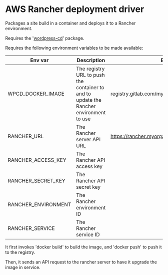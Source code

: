 # AWS Rancher deployment driver

Packages a site build in a container and deploys it to a Rancher environment.

Requires the '[wordpress-cd](https://github.com/rossigee/wordpress-cd)' package.

Requires the following environment variables to be made available:

Env var | Description | Example
--------|-------------|--------
WPCD_DOCKER_IMAGE | The registry URL to push the container to and to update the Rancher environment to use | registry.gitlab.com/myorganisation/myproject:latest
RANCHER_URL | The Rancher server API URL | https://rancher.myorganisation.com
RANCHER_ACCESS_KEY| The Rancher API access key |
RANCHER_SECRET_KEY| The Rancher API secret key |
RANCHER_ENVIRONMENT | The Rancher environment ID |
RANCHER_SERVICE | The Rancher service ID |

It first invokes 'docker build' to build the image, and 'docker push' to push it to the registry.

Then, it sends an API request to the rancher server to have it upgrade the image in service.
